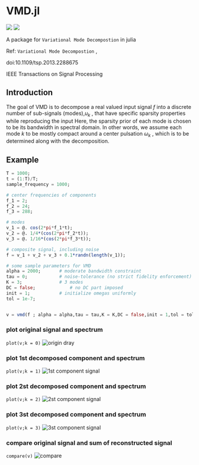 # VMD.jl

[![](https://img.shields.io/badge/docs-stable-blue.svg)](https://hzgzh.github.io/VMD.jl/stable)
[![](https://img.shields.io/badge/docs-dev-blue.svg)](https://hzgzh.github.io/VMD.jl/dev)



A package for `Variational Mode Decompostion` in julia

Ref: `Variational Mode Decompostion` ,

doi:10.1109/tsp.2013.2288675

IEEE Transactions on Signal Processing

## Introduction
The goal of VMD is to decompose a real valued input signal $f$
into a discrete number of sub-signals (modes),$u_k$
, that have
specific sparsity properties while reproducing the input Here,
the sparsity prior of each mode is chosen to be its bandwidth
in spectral domain. In other words, we assume each mode $k$
to
be mostly compact around a center pulsation $\omega_k$
, which is to be
determined along with the decomposition.

## Example

```julia
T = 1000;
t = (1:T)/T;
sample_frequency = 1000;

# center frequencies of components
f_1 = 2;
f_2 = 24;
f_3 = 288;

# modes
v_1 = @. cos(2*pi*f_1*t);
v_2 = @. 1/4*(cos(2*pi*f_2*t));
v_3 = @. 1/16*(cos(2*pi*f_3*t));

# composite signal, including noise
f = v_1 + v_2 + v_3 + 0.1*randn(length(v_1));

# some sample parameters for VMD
alpha = 2000;       # moderate bandwidth constraint
tau = 0;            # noise-tolerance (no strict fidelity enforcement)
K = 3;              # 3 modes
DC = false;             # no DC part imposed
init = 1;           # initialize omegas uniformly
tol = 1e-7;


v = vmd(f ; alpha = alpha,tau = tau,K = K,DC = false,init = 1,tol = tol,sample_frequency = sample_frequency)
```
### plot original signal and spectrum
```plot(v;k = 0)```
![origin dray](docs/imgs/0.png)

### plot 1st decomposed component and spectrum
```plot(v;k = 1)```
![1st component signal](docs/imgs/1.png)

### plot 2st decomposed component and spectrum
```plot(v;k = 2)```
![2st component signal](docs/imgs/2.png)

### plot 3st decomposed component and spectrum
```plot(v;k = 3)```
![3st component signal](docs/imgs/3.png)

### compare original signal and sum of reconstructed signal
```compare(v)```
![compare](docs/imgs/4.png)